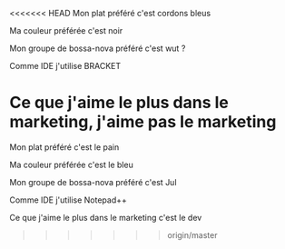 <<<<<<< HEAD
Mon plat préféré c'est cordons bleus

Ma couleur préférée c'est noir

Mon groupe de bossa-nova préféré c'est wut ?

Comme IDE j'utilise BRACKET

Ce que j'aime le plus dans le marketing, j'aime pas le marketing
=======
Mon plat préféré c'est le pain

Ma couleur préférée c'est le bleu

Mon groupe de bossa-nova préféré c'est Jul

Comme IDE j'utilise Notepad++

Ce que j'aime le plus dans le marketing c'est le dev
>>>>>>> origin/master
